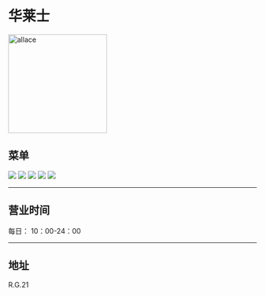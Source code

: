 ﻿# 华莱士

<img src="https://img.xmummap.com/G_allace_logo.webp" width="200" height="200" alt="allace">

## 菜单

<div class="image-slide">
<img src="https://img.xmummap.com/G_allace_menu (1).webp" />
<img src="https://img.xmummap.com/G_allace_menu (2).webp" />
<img src="https://img.xmummap.com/G_allace_menu (3).webp" />
<img src="https://img.xmummap.com/G_allace_menu (4).webp" />
<img src="https://img.xmummap.com/G_allace_menu (5).webp" />
</div>

---

## 营业时间

每日： 10：00-24：00

---

## 地址

R.G.21

